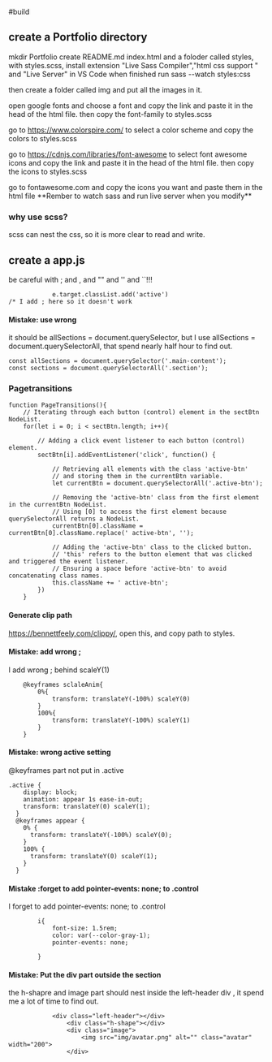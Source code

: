 #build

## create a Portfolio directory
mkdir Portfolio
create  README.md index.html and a foloder called styles, with styles.scss, 
install extension "Live Sass Compiler","html css support " and "Live Server" in VS Code
when finished run sass --watch styles:css

then create a folder called img and put all the images in it.

open google fonts and choose a font and copy the link and paste it in the head of the html file. then copy the font-family to styles.scss

go to https://www.colorspire.com/ to select a color scheme and copy the colors to styles.scss

go to https://cdnjs.com/libraries/font-awesome to select font awesome icons and copy the link and paste it in the head of the html file. then copy the icons to styles.scss
<link rel="stylesheet" href="https://cdnjs.cloudflare.com/ajax/libs/font-awesome/6.4.2/css/all.min.css" integrity="sha512-z3gLpd7yknf1YoNbCzqRKc4qyor8gaKU1qmn+CShxbuBusANI9QpRohGBreCFkKxLhei6S9CQXFEbbKuqLg0DA==" crossorigin="anonymous" referrerpolicy="no-referrer" />
go to fontawesome.com and copy the icons you want and paste them in the html file
**Rember to watch sass and run live server when you modify**

###  why use scss? 
scss can nest the css, so it is more clear to read and write.


## create a app.js
be careful with ; and , and "" and '' and ``!!!
```
            e.target.classList.add('active') 
/* I add ; here so it doesn't work
```

#### Mistake: use wrong 

it should be allSections = document.querySelector, but I use allSections = document.querySelectorAll, that spend nearly half hour to find out.

```
const allSections = document.querySelector('.main-content');
const sections = document.querySelectorAll('.section');
```

### Pagetransitions
```
function PageTransitions(){
    // Iterating through each button (control) element in the sectBtn NodeList.
    for(let i = 0; i < sectBtn.length; i++){
        
        // Adding a click event listener to each button (control) element.
        sectBtn[i].addEventListener('click', function() {
            
            // Retrieving all elements with the class 'active-btn' 
            // and storing them in the currentBtn variable.
            let currentBtn = document.querySelectorAll('.active-btn');
            
            // Removing the 'active-btn' class from the first element in the currentBtn NodeList.
            // Using [0] to access the first element because querySelectorAll returns a NodeList.
            currentBtn[0].className = currentBtn[0].className.replace(' active-btn', '');
            
            // Adding the 'active-btn' class to the clicked button.
            // 'this' refers to the button element that was clicked and triggered the event listener.
            // Ensuring a space before 'active-btn' to avoid concatenating class names.
            this.className += ' active-btn';
        })
    }
```

#### Generate clip path
https://bennettfeely.com/clippy/, open this, and copy path to styles.

#### Mistake: add wrong ;

I add wrong ; behind scaleY(1)
```
    @keyframes sclaleAnim{
        0%{
            transform: translateY(-100%) scaleY(0)
        }
        100%{
            transform: translateY(-100%) scaleY(1)
        }
    }
```

#### Mistake: wrong active setting
@keyframes part not put in .active

```
.active {
    display: block;
    animation: appear 1s ease-in-out;
    transform: translateY(0) scaleY(1);
  }
  @keyframes appear {
    0% {
      transform: translateY(-100%) scaleY(0);
    }
    100% {
      transform: translateY(0) scaleY(1);
    }
  }
```

#### Mistake :forget to add pointer-events: none; to .control

I forget to add pointer-events: none; to .control
```
        i{
            font-size: 1.5rem;
            color: var(--color-gray-1);
            pointer-events: none;
            
        }
```
#### Mistake: Put the div part outside the section
the h-shapre and image part should nest inside the left-header div , it spend me a lot of time to find out.
```
            <div class="left-header"></div>
                <div class="h-shape"></div>
                <div class="image">
                    <img src="img/avatar.png" alt="" class="avatar" width="200">
                </div>
```

